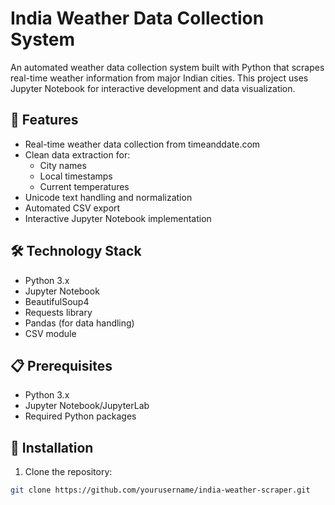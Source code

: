 # India Weather Data Collection System

An automated weather data collection system built with Python that scrapes real-time weather information from major Indian cities. This project uses Jupyter Notebook for interactive development and data visualization.

## 🌟 Features
- Real-time weather data collection from timeanddate.com
- Clean data extraction for:
  - City names
  - Local timestamps
  - Current temperatures
- Unicode text handling and normalization
- Automated CSV export
- Interactive Jupyter Notebook implementation

## 🛠️ Technology Stack
- Python 3.x
- Jupyter Notebook
- BeautifulSoup4
- Requests library
- Pandas (for data handling)
- CSV module

## 📋 Prerequisites
- Python 3.x
- Jupyter Notebook/JupyterLab
- Required Python packages

## 🔧 Installation

1. Clone the repository:
```bash
git clone https://github.com/yourusername/india-weather-scraper.git

